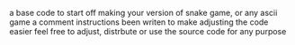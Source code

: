 a base code to start off making your version of snake game, or any ascii game
a comment instructions been writen to make adjusting the code easier
feel free to adjust, distrbute or use the source code for any purpose
